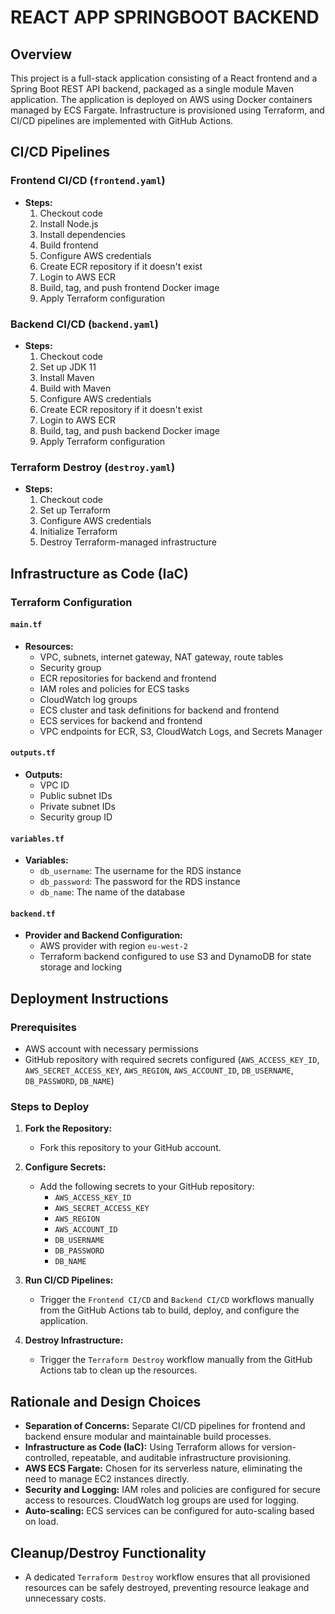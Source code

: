 # REACT APP SPRINGBOOT BACKEND 

## Overview
This project is a full-stack application consisting of a React frontend and a Spring Boot REST API backend, packaged as a single module Maven application. The application is deployed on AWS using Docker containers managed by ECS Fargate. Infrastructure is provisioned using Terraform, and CI/CD pipelines are implemented with GitHub Actions.


## CI/CD Pipelines

### Frontend CI/CD (`frontend.yaml`)
- **Steps:**
  1. Checkout code
  2. Install Node.js
  3. Install dependencies
  4. Build frontend
  5. Configure AWS credentials
  6. Create ECR repository if it doesn't exist
  7. Login to AWS ECR
  8. Build, tag, and push frontend Docker image
  9. Apply Terraform configuration

### Backend CI/CD (`backend.yaml`)
- **Steps:**
  1. Checkout code
  2. Set up JDK 11
  3. Install Maven
  4. Build with Maven
  5. Configure AWS credentials
  6. Create ECR repository if it doesn't exist
  7. Login to AWS ECR
  8. Build, tag, and push backend Docker image
  9. Apply Terraform configuration

### Terraform Destroy (`destroy.yaml`)
- **Steps:**
  1. Checkout code
  2. Set up Terraform
  3. Configure AWS credentials
  4. Initialize Terraform
  5. Destroy Terraform-managed infrastructure

## Infrastructure as Code (IaC)

### Terraform Configuration

#### `main.tf`
- **Resources:**
  - VPC, subnets, internet gateway, NAT gateway, route tables
  - Security group
  - ECR repositories for backend and frontend
  - IAM roles and policies for ECS tasks
  - CloudWatch log groups
  - ECS cluster and task definitions for backend and frontend
  - ECS services for backend and frontend
  - VPC endpoints for ECR, S3, CloudWatch Logs, and Secrets Manager

#### `outputs.tf`
- **Outputs:**
  - VPC ID
  - Public subnet IDs
  - Private subnet IDs
  - Security group ID

#### `variables.tf`
- **Variables:**
  - `db_username`: The username for the RDS instance
  - `db_password`: The password for the RDS instance
  - `db_name`: The name of the database

#### `backend.tf`
- **Provider and Backend Configuration:**
  - AWS provider with region `eu-west-2`
  - Terraform backend configured to use S3 and DynamoDB for state storage and locking

## Deployment Instructions

### Prerequisites
- AWS account with necessary permissions
- GitHub repository with required secrets configured (`AWS_ACCESS_KEY_ID`, `AWS_SECRET_ACCESS_KEY`, `AWS_REGION`, `AWS_ACCOUNT_ID`, `DB_USERNAME`, `DB_PASSWORD`, `DB_NAME`)

### Steps to Deploy
1. **Fork the Repository:**
   - Fork this repository to your GitHub account.

2. **Configure Secrets:**
   - Add the following secrets to your GitHub repository:
     - `AWS_ACCESS_KEY_ID`
     - `AWS_SECRET_ACCESS_KEY`
     - `AWS_REGION`
     - `AWS_ACCOUNT_ID`
     - `DB_USERNAME`
     - `DB_PASSWORD`
     - `DB_NAME`

3. **Run CI/CD Pipelines:**
   - Trigger the `Frontend CI/CD` and `Backend CI/CD` workflows manually from the GitHub Actions tab to build, deploy, and configure the application.

4. **Destroy Infrastructure:**
   - Trigger the `Terraform Destroy` workflow manually from the GitHub Actions tab to clean up the resources.

## Rationale and Design Choices
- **Separation of Concerns:** Separate CI/CD pipelines for frontend and backend ensure modular and maintainable build processes.
- **Infrastructure as Code (IaC):** Using Terraform allows for version-controlled, repeatable, and auditable infrastructure provisioning.
- **AWS ECS Fargate:** Chosen for its serverless nature, eliminating the need to manage EC2 instances directly.
- **Security and Logging:** IAM roles and policies are configured for secure access to resources. CloudWatch log groups are used for logging.
- **Auto-scaling:** ECS services can be configured for auto-scaling based on load.

## Cleanup/Destroy Functionality
- A dedicated `Terraform Destroy` workflow ensures that all provisioned resources can be safely destroyed, preventing resource leakage and unnecessary costs.
